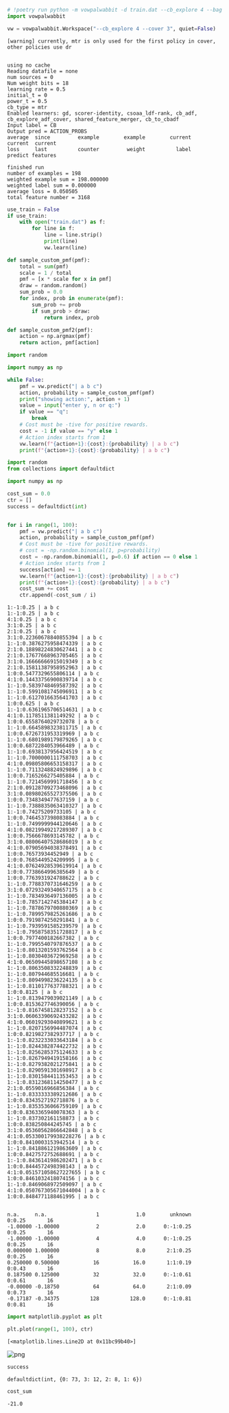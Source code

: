 ```python
# !poetry run python -m vowpalwabbit -d train.dat --cb_explore 4 --bag 5
import vowpalwabbit

vw = vowpalwabbit.Workspace("--cb_explore 4 --cover 3", quiet=False)
```

    [warning] currently, mtr is only used for the first policy in cover, other policies use dr


    using no cache
    Reading datafile = none
    num sources = 0
    Num weight bits = 18
    learning rate = 0.5
    initial_t = 0
    power_t = 0.5
    cb_type = mtr
    Enabled learners: gd, scorer-identity, csoaa_ldf-rank, cb_adf, cb_explore_adf_cover, shared_feature_merger, cb_to_cbadf
    Input label = CB
    Output pred = ACTION_PROBS
    average  since         example        example        current        current  current
    loss     last          counter         weight          label        predict features
    
    finished run
    number of examples = 198
    weighted example sum = 198.000000
    weighted label sum = 0.000000
    average loss = 0.050505
    total feature number = 3168



```python
use_train = False
if use_train:
    with open("train.dat") as f:
        for line in f:
            line = line.strip()
            print(line)
            vw.learn(line)
```


```python
def sample_custom_pmf(pmf):
    total = sum(pmf)
    scale = 1 / total
    pmf = [x * scale for x in pmf]
    draw = random.random()
    sum_prob = 0.0
    for index, prob in enumerate(pmf):
        sum_prob += prob
        if sum_prob > draw:
            return index, prob
```


```python
def sample_custom_pmf2(pmf):
    action = np.argmax(pmf)
    return action, pmf[action]
```


```python
import random

import numpy as np

while False:
    pmf = vw.predict("| a b c")
    action, probability = sample_custom_pmf(pmf)
    print("showing action:", action + 1)
    value = input("enter y, n or q:")
    if value == "q":
        break
    # Cost must be -tive for positive rewards.
    cost = -1 if value == "y" else 1
    # Action index starts from 1
    vw.learn(f"{action+1}:{cost}:{probability} | a b c")
    print(f"{action+1}:{cost}:{probability} | a b c")
```


```python
import random
from collections import defaultdict

import numpy as np

cost_sum = 0.0
ctr = []
success = defaultdict(int)


for i in range(1, 100):
    pmf = vw.predict("| a b c")
    action, probability = sample_custom_pmf(pmf)
    # Cost must be -tive for positive rewards.
    # cost = -np.random.binomial(1, p=probability)
    cost = -np.random.binomial(1, p=0.6) if action == 0 else 1
    # Action index starts from 1
    success[action] += 1
    vw.learn(f"{action+1}:{cost}:{probability} | a b c")
    print(f"{action+1}:{cost}:{probability} | a b c")
    cost_sum += cost
    ctr.append(-cost_sum / i)
```

    1:-1:0.25 | a b c
    1:-1:0.25 | a b c
    4:1:0.25 | a b c
    3:1:0.25 | a b c
    2:1:0.25 | a b c
    3:1:0.22360678840855394 | a b c
    1:-1:0.3876275958474339 | a b c
    2:1:0.18898224830627441 | a b c
    2:1:0.17677668963705465 | a b c
    3:1:0.16666666915019349 | a b c
    2:1:0.15811387958952963 | a b c
    1:0:0.5477329655806114 | a b c
    4:1:0.14433756900839714 | a b c
    1:-1:0.5839748469587392 | a b c
    1:-1:0.5991081745096911 | a b c
    1:-1:0.6127016635641703 | a b c
    1:0:0.625 | a b c
    1:-1:0.6361965706514631 | a b c
    4:1:0.1178511381149292 | a b c
    1:0:0.6558764029732078 | a b c
    1:-1:0.6645898323811715 | a b c
    1:0:0.6726731953319969 | a b c
    1:-1:0.6801989179879265 | a b c
    1:0:0.6872284053966489 | a b c
    1:-1:0.6938137956424519 | a b c
    1:-1:0.7000000111758703 | a b c
    4:1:0.09805806653158317 | a b c
    1:-1:0.7113248824929896 | a b c
    1:0:0.7165266275405884 | a b c
    1:-1:0.7214569991718456 | a b c
    2:1:0.09128709273468096 | a b c
    3:1:0.08980265527375506 | a b c
    1:0:0.7348349477637159 | a b c
    1:-1:0.7388835063410327 | a b c
    1:-1:0.74275209733105 | a b c
    1:0:0.7464537398083884 | a b c
    1:-1:0.7499999944120646 | a b c
    4:1:0.08219949217289307 | a b c
    1:0:0.7566678693145782 | a b c
    3:1:0.08006407528686019 | a b c
    4:1:0.07905694038378491 | a b c
    1:0:0.76573934452949 | a b c
    1:0:0.7685449524209995 | a b c
    4:1:0.07624928539619914 | a b c
    1:0:0.7738664996385649 | a b c
    1:0:0.7763931924788622 | a b c
    1:-1:0.7788370731646259 | a b c
    3:1:0.07293249340657175 | a b c
    1:-1:0.7834936497136005 | a b c
    1:-1:0.7857142745384147 | a b c
    1:-1:0.7878679700880369 | a b c
    1:-1:0.7899579825261686 | a b c
    1:0:0.7919874250291841 | a b c
    1:-1:0.7939591585239579 | a b c
    1:-1:0.7958758351728817 | a b c
    1:0:0.7977400182667382 | a b c
    1:-1:0.7995540797876537 | a b c
    1:-1:0.8013201593762564 | a b c
    1:-1:0.8030403672969258 | a b c
    4:1:0.06509445898657108 | a b c
    1:-1:0.8063508332248839 | a b c
    1:-1:0.807944685516681 | a b c
    1:-1:0.8094998236224135 | a b c
    1:-1:0.8110177637788321 | a b c
    1:0:0.8125 | a b c
    1:-1:0.8139479039021149 | a b c
    1:0:0.8153627746390056 | a b c
    1:-1:0.8167458128237152 | a b c
    3:1:0.06063390692433282 | a b c
    4:1:0.06019293040899621 | a b c
    1:-1:0.8207156994487074 | a b c
    1:0:0.8219827382937717 | a b c
    1:-1:0.8232233033643184 | a b c
    1:-1:0.8244382874422732 | a b c
    1:-1:0.8256285375124633 | a b c
    1:-1:0.8267949419158166 | a b c
    1:-1:0.8279382021275841 | a b c
    1:-1:0.8290591301698917 | a b c
    1:-1:0.8301584411353453 | a b c
    1:-1:0.8312368114250477 | a b c
    2:1:0.0559016966856384 | a b c
    1:-1:0.8333333389212686 | a b c
    1:0:0.8343527192718876 | a b c
    1:-1:0.8353536066759109 | a b c
    1:0:0.8363365940078363 | a b c
    1:-1:0.837302161158873 | a b c
    1:0:0.838250844245745 | a b c
    3:1:0.05360562866642848 | a b c
    4:1:0.053300179938228276 | a b c
    1:0:0.8410003153942514 | a b c
    1:-1:0.8418861219863609 | a b c
    1:0:0.8427572752688691 | a b c
    1:-1:0.8436141986202471 | a b c
    1:0:0.8444572498398143 | a b c
    4:1:0.051571058627227655 | a b c
    1:0:0.8461032418074156 | a b c
    1:-1:0.8469068972509097 | a b c
    4:1:0.050767305671044004 | a b c
    1:0:0.8484771188461995 | a b c


    n.a.     n.a.                1            1.0        unknown         0:0.25       16
    -1.00000 -1.00000            2            2.0      0:-1:0.25         0:0.25       16
    -1.00000 -1.00000            4            4.0      0:-1:0.25         0:0.25       16
    0.000000 1.000000            8            8.0       2:1:0.25         0:0.25       16
    0.250000 0.500000           16           16.0       1:1:0.19         0:0.43       16
    0.187500 0.125000           32           32.0      0:-1:0.61         0:0.61       16
    -0.00000 -0.18750           64           64.0       2:1:0.09         0:0.73       16
    -0.17187 -0.34375          128          128.0      0:-1:0.81         0:0.81       16



```python
import matplotlib.pyplot as plt

plt.plot(range(1, 100), ctr)
```




    [<matplotlib.lines.Line2D at 0x11bc99b40>]




    
![png](07_vowpal_wabbit_explore_files/07_vowpal_wabbit_explore_6_1.png)
    



```python
success
```




    defaultdict(int, {0: 73, 3: 12, 2: 8, 1: 6})




```python
cost_sum
```




    -21.0


